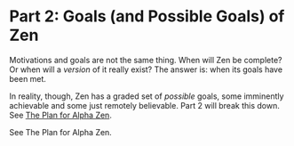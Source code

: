 # Part 2: Goals \(and Possible Goals\) of Zen

Motivations and goals are not the same thing. When will Zen be complete? Or when will a _version_ of it really exist? The answer is: when its goals have been met.

In reality, though, Zen has a graded set of _possible_ goals, some imminently achievable and some just remotely believable. Part 2 will break this down. See [The Plan for Alpha Zen](https://app.gitbook.com/@tomelam/s/mashweb/part-2-goals-of-zen/the-plan-for-alpha-zen).

See The Plan for Alpha Zen.

